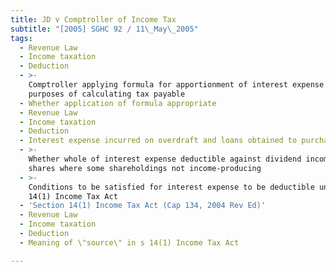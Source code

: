 ```yaml
---
title: JD v Comptroller of Income Tax
subtitle: "[2005] SGHC 92 / 11\_May\_2005"
tags:
  - Revenue Law
  - Income taxation
  - Deduction
  - >-
    Comptroller applying formula for apportionment of interest expense for
    purposes of calculating tax payable
  - Whether application of formula appropriate
  - Revenue Law
  - Income taxation
  - Deduction
  - Interest expense incurred on overdraft and loans obtained to purchase shares
  - >-
    Whether whole of interest expense deductible against dividend income from
    shares where some shareholdings not income-producing
  - >-
    Conditions to be satisfied for interest expense to be deductible under s
    14(1) Income Tax Act
  - 'Section 14(1) Income Tax Act (Cap 134, 2004 Rev Ed)'
  - Revenue Law
  - Income taxation
  - Deduction
  - Meaning of \"source\" in s 14(1) Income Tax Act

---
```


